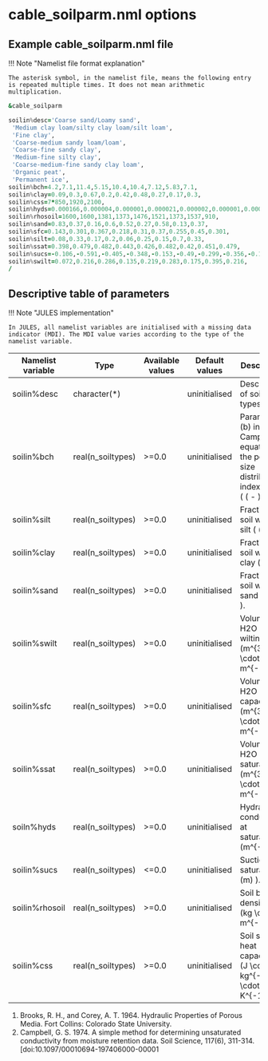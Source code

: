 # cable_soilparm.nml options

## Example cable_soilparm.nml file

!!! Note "Namelist file format explanation"

    The asterisk symbol, in the namelist file, means the following entry is repeated multiple times. It does not mean arithmetic multiplication.

```fortran
&cable_soilparm

soilin%desc='Coarse sand/Loamy sand',
 'Medium clay loam/silty clay loam/silt loam',
 'Fine clay',
 'Coarse-medium sandy loam/loam',
 'Coarse-fine sandy clay',
 'Medium-fine silty clay',
 'Coarse-medium-fine sandy clay loam',
 'Organic peat',
 'Permanent ice',
soilin%bch=4.2,7.1,11.4,5.15,10.4,10.4,7.12,5.83,7.1,
soilin%clay=0.09,0.3,0.67,0.2,0.42,0.48,0.27,0.17,0.3,
soilin%css=7*850,1920,2100,
soilin%hyds=0.000166,0.000004,0.000001,0.000021,0.000002,0.000001,0.000006,0.0008,0.000001,
soilin%rhosoil=1600,1600,1381,1373,1476,1521,1373,1537,910,
soilin%sand=0.83,0.37,0.16,0.6,0.52,0.27,0.58,0.13,0.37,
soilin%sfc=0.143,0.301,0.367,0.218,0.31,0.37,0.255,0.45,0.301,
soilin%silt=0.08,0.33,0.17,0.2,0.06,0.25,0.15,0.7,0.33,
soilin%ssat=0.398,0.479,0.482,0.443,0.426,0.482,0.42,0.451,0.479,
soilin%sucs=-0.106,-0.591,-0.405,-0.348,-0.153,-0.49,-0.299,-0.356,-0.153,
soilin%swilt=0.072,0.216,0.286,0.135,0.219,0.283,0.175,0.395,0.216,
/
```

## Descriptive table of parameters

!!! Note "JULES implementation"

    In JULES, all namelist variables are initialised with a missing data indicator (MDI). The MDI value varies according to the type of the namelist variable.

| Namelist variable | Type              | Available values | Default values | Description                                                                                  |
|-------------------|-------------------|------------------|----------------|----------------------------------------------------------------------------------------------|
| soilin%desc       | character(*)      |                  | uninitialised  | Description of soil types.                                                                   |
| soilin%bch        | real(n_soiltypes) | >=0.0            | uninitialised  | Parameter \(b\) in Campbell equation for the pore size distribution index (1,2) \( ( - ) \). |
| soilin%silt       | real(n_soiltypes) | >=0.0            | uninitialised  | Fraction of soil which is silt \( ( - ) \).                                                  |
| soilin%clay       | real(n_soiltypes) | >=0.0            | uninitialised  | Fraction of soil which is clay \( ( - ) \).                                                  |
| soilin%sand       | real(n_soiltypes) | >=0.0            | uninitialised  | Fraction of soil which is sand \( ( - ) \).                                                  |
| soilin%swilt      | real(n_soiltypes) | >=0.0            | uninitialised  | Volume of H2O at wilting \( (m^{3} \cdot m^{-3}) \).                                         |
| soilin%sfc        | real(n_soiltypes) | >=0.0            | uninitialised  | Volume of H2O at field capacity \( (m^{3} \cdot m^{-3}) \).                                  |
| soilin%ssat       | real(n_soiltypes) | >=0.0            | uninitialised  | Volume of H2O at saturation \( (m^{3} \cdot m^{-3}) \).                                      |
| soiln%hyds        | real(n_soiltypes) | >=0.0            | uninitialised  | Hydraulic conductivity at saturation \( (m^{-1}) \).                                         |
| soilin%sucs       | real(n_soiltypes) | <=0.0            | uninitialised  | Suction at saturation \( (m) \).                                                             |
| soilin%rhosoil    | real(n_soiltypes) | >=0.0            | uninitialised  | Soil bulk density \( (kg \cdot m^{-3}) \).                                                   |
| soilin%css        | real(n_soiltypes) | >=0.0            | uninitialised  | Soil specific heat capacity \( (J \cdot kg^{-1} \cdot K^{-1}) \).                            |

1. Brooks, R. H., and Corey, A. T. 1964. Hydraulic Properties of Porous Media. Fort Collins: Colorado State University.
2. Campbell, G. S. 1974. A simple method for determining unsaturated conductivity from moisture retention data. Soil Science, 117(6), 311-314. [doi:10.1097/00010694-197406000-00001
